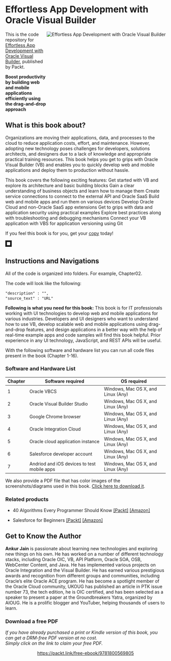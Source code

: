 


# Effortless App Development with Oracle Visual Builder

<a href="https://www.packtpub.com/programming/effortless-app-development-with-oracle-visual-builder-cloud-service?utm_source=github&utm_medium=repository&utm_campaign=9781800569805"><img src="https://static.packt-cdn.com/products/9781800569805/cover/smaller" alt="Effortless App Development with Oracle Visual Builder" height="256px" align="right"></a>

This is the code repository for [Effortless App Development with Oracle Visual Builder](https://www.packtpub.com/programming/effortless-app-development-with-oracle-visual-builder-cloud-service?utm_source=github&utm_medium=repository&utm_campaign=9781800569805), published by Packt.

**Boost productivity by building web and mobile applications efficiently using the drag-and-drop approach**

## What is this book about?
Organizations are moving their applications, data, and processes to the cloud to reduce application costs, effort, and maintenance. However, adopting new technology poses challenges for developers, solutions architects, and designers due to a lack of knowledge and appropriate practical training resources. This book helps you get to grips with Oracle Visual Builder (VB) and enables you to quickly develop web and mobile applications and deploy them to production without hassle. 

This book covers the following exciting features:
Get started with VB and explore its architecture and basic building blocks
Gain a clear understanding of business objects and learn how to manage them
Create service connections to connect to the external API and Oracle SaaS
Build web and mobile apps and run them on various devices
Develop Oracle Cloud and non-Oracle SaaS app extensions
Get to grips with data and application security using practical examples
Explore best practices along with troubleshooting and debugging mechanisms
Connect your VB application with VBS for application versioning using Git

If you feel this book is for you, get your [copy](https://www.amazon.com/dp/1800569807) today!

<a href="https://www.packtpub.com/?utm_source=github&utm_medium=banner&utm_campaign=GitHubBanner"><img src="https://raw.githubusercontent.com/PacktPublishing/GitHub/master/GitHub.png" 
alt="https://www.packtpub.com/" border="5" /></a>

## Instructions and Navigations
All of the code is organized into folders. For example, Chapter02.

The code will look like the following:
```
"description" : "",
"source_text" : "URL"
```

**Following is what you need for this book:**
This book is for IT professionals working with UI technologies to develop web and mobile applications for various industries. Developers and UI designers who want to understand how to use VB, develop scalable web and mobile applications using drag-and-drop features, and design applications in a better way with the help of real-time example apps and code samples will find this book helpful. Prior experience in any UI technology, JavaScript, and REST APIs will be useful.

With the following software and hardware list you can run all code files present in the book (Chapter 1-16).
### Software and Hardware List
| Chapter | Software required | OS required |
| -------- | ------------------------------------ | ----------------------------------- |
| 1 | Oracle VBCS | Windows, Mac OS X, and Linux (Any) |
| 2 | Oracle Visual Builder Studio | Windows, Mac OS X, and Linux (Any) |
| 3 | Google Chrome browser | Windows, Mac OS X, and Linux (Any) |
| 4 | Oracle Integration Cloud | Windows, Mac OS X, and Linux (Any) |
| 5 | Oracle cloud application instance | Windows, Mac OS X, and Linux (Any) |
| 6 | Salesforce developer account | Windows, Mac OS X, and Linux (Any) |
| 7 | Andriod and iOS devices to test mobile apps | Windows, Mac OS X, and Linux (Any) |


We also provide a PDF file that has color images of the screenshots/diagrams used in this book. [Click here to download it](https://static.packt-cdn.com/downloads/9781800569805_ColorImages.pdf).

### Related products
* 40 Algorithms Every Programmer Should Know [[Packt]](https://www.packtpub.com/product/40-algorithms-every-programmer-should-know/9781789801217?utm_source=github&utm_medium=repository&utm_campaign=9781789801217) [[Amazon]](https://www.amazon.com/dp/1789801214)

* Salesforce for Beginners [[Packt]](https://www.packtpub.com/product/salesforce-for-beginners/9781838986094?utm_source=github&utm_medium=repository&utm_campaign=9781838986094) [[Amazon]](https://www.amazon.com/dp/B085G2G8PT)

## Get to Know the Author
**Ankur Jain** is passionate about learning new technologies and exploring new things on his own. He has worked on a number of different technology stacks, including Oracle OIC, VB, API Platform, Oracle SOA, OSB, WebCenter Content, and Java. He has implemented various projects on Oracle Integration and the Visual Builder.
He has earned various prestigious awards and recognition from different groups and communities, including Oracle’s elite Oracle ACE program. He has become a spotlight member of the Oracle Cloud community, UKOUG has published an article in PTK issue number 73, the tech edition, he is OIC certified, and has been selected as a speaker to present a paper at the Groundbreakers Yatra, organized by AIOUG.
He is a prolific blogger and YouTuber, helping thousands of users to learn.

### Download a free PDF

 <i>If you have already purchased a print or Kindle version of this book, you can get a DRM-free PDF version at no cost.<br>Simply click on the link to claim your free PDF.</i>
<p align="center"> <a href="https://packt.link/free-ebook/9781800569805">https://packt.link/free-ebook/9781800569805 </a> </p>
